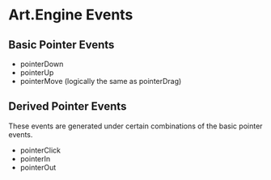 # Art.Engine Events

## Basic Pointer Events

* pointerDown
* pointerUp
* pointerMove (logically the same as pointerDrag)

## Derived Pointer Events
These events are generated under certain combinations of the basic pointer events.

* pointerClick
* pointerIn
* pointerOut